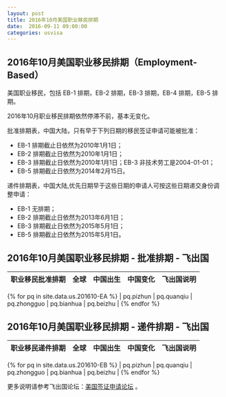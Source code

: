 ```yaml
---
layout: post
title: 2016年10月美国职业移民排期
date:  2016-09-11 09:00:00
categories: usvisa
---
```


## 2016年10月美国职业移民排期（Employment-Based）

美国职业移民，包括 EB-1 排期，EB-2 排期，EB-3 排期，EB-4 排期，EB-5 排期。

2016年10月职业移民排期依然停滞不前，基本无变化。

批准排期表，中国大陆，只有早于下列日期的移民签证申请可能被批准：

- EB-1 排期截止日依然为2010年1月1日；
- EB-2 排期截止日依然为2010年1月1日；
- EB-3 排期截止日依然为2010年1月1日；EB-3 非技术劳工是2004-01-01；
- EB-5 排期截止日依然为2014年2月15日。

递件排期表，中国大陆,优先日期早于这些日期的申请人可按这些日期递交身份调整申请：

- EB-1 无排期；
- EB-2 排期截止日依然为2013年6月1日；
- EB-3 排期截止日依然为2015年5月1日；
- EB-5 排期截止日依然为2015年5月1日。

## 2016年10月美国职业移民排期 - 批准排期 - 飞出国

| 职业移民批准排期 | 全球 | 中国出生 | 中国变化 | 飞出国说明 |
| --- | --- | --- | --- | --- |
{% for pq in site.data.us.201610-EA %}
| pq.pizhun | pq.quanqiu | pq.zhongguo | pq.bianhua | pq.beizhu |
{% endfor %}

## 2016年10月美国职业移民排期 - 递件排期 - 飞出国

| 职业移民递件排期 | 全球 | 中国出生 | 中国变化 | 飞出国说明 |
| --- | --- | --- | --- | --- |
{% for pq in site.data.us.201610-EB %}
| pq.pizhun | pq.quanqiu | pq.zhongguo | pq.bianhua | pq.beizhu |
{% endfor %}

更多说明请参考飞出国论坛：<a href="http://bbs.fcgvisa.com/c/usavisa" target="blank">美国签证申请论坛</a> 。

